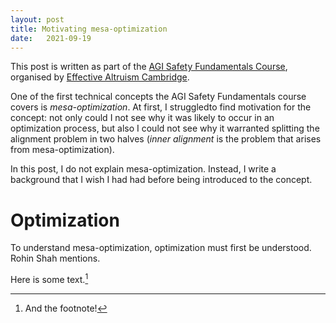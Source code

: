 ```yaml
---
layout: post
title: Motivating mesa-optimization
date:   2021-09-19
---
```


This post is written as part of the [AGI Safety Fundamentals Course](https://www.eacambridge.org/agi-safety-fundamentals), organised by [Effective Altruism Cambridge](https://www.eacambridge.org).

One of the first technical concepts the AGI Safety Fundamentals course covers is *mesa-optimization*. At first, I struggledto find motivation for the concept: not only could I not see why it was likely to occur in an optimization process, but also I could not see why it warranted splitting the alignment problem in two halves (*inner alignment* is the problem that arises from mesa-optimization).

In this post, I do not explain mesa-optimization. Instead, I write a background that I wish I had had before being introduced to the concept.

# Optimization

To understand mesa-optimization, optimization must first be understood. Rohin Shah mentions.

Here is some text.[^fn]

[^fn]: And the footnote!